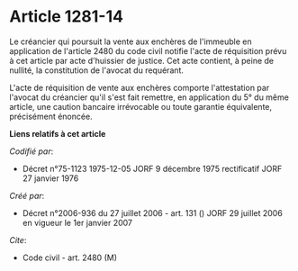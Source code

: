 # Article 1281-14

Le créancier qui poursuit la vente aux enchères de l'immeuble en application de l'article 2480 du code civil notifie l'acte
de réquisition prévu à cet article par acte d'huissier de justice. Cet acte contient, à peine de nullité, la constitution de
l'avocat du requérant.

L'acte de réquisition de vente aux enchères comporte l'attestation par l'avocat du créancier qu'il s'est fait remettre, en
application du 5° du même article, une caution bancaire irrévocable ou toute garantie équivalente, précisément énoncée.

**Liens relatifs à cet article**

_Codifié par_:

  - Décret n°75-1123 1975-12-05 JORF 9 décembre 1975 rectificatif JORF 27 janvier 1976

_Créé par_:

  - Décret n°2006-936 du 27 juillet 2006 - art. 131 () JORF 29 juillet 2006 en vigueur le 1er janvier 2007

_Cite_:

  - Code civil - art. 2480 (M)
